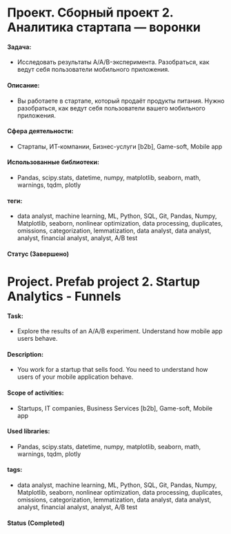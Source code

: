 
# Проект. Сборный проект 2. Аналитика стартапа — воронки

#### Задача: 
- Исследовать результаты A/A/B-эксперимента. Разобраться, как ведут себя пользователи мобильного приложения.

#### Описание:
- Вы работаете в стартапе, который продаёт продукты питания. Нужно разобраться, как ведут себя пользователи вашего мобильного приложения.

#### Сфера деятельности:
- Стартапы, ИТ-компании, Бизнес-услуги [b2b], Game-soft, Mobile app

#### Использованные библиотеки:
- Pandas, scipy.stats, datetime, numpy, matplotlib, seaborn, math, warnings, tqdm, plotly

#### теги:
- data analyst, machine learning, ML, Python, SQL, Git, Pandas, Numpy, Matplotlib, seaborn, nonlinear optimization, data processing, duplicates, omissions, categorization, lemmatization, data analyst, data analyst, analyst, financial analyst, analyst, A/B test

#### Статус (Завершено)





# Project. Prefab project 2. Startup Analytics - Funnels


#### Task: 
- Explore the results of an A/A/B experiment. Understand how mobile app users behave.

#### Description:
-  You work for a startup that sells food. You need to understand how users of your mobile application behave.

#### Scope of activities: 
- Startups, IT companies, Business Services [b2b], Game-soft, Mobile app 

#### Used libraries:
- Pandas, scipy.stats, datetime, numpy, matplotlib, seaborn, math, warnings, tqdm, plotly

#### tags:
- data analyst, machine learning, ML, Python, SQL, Git, Pandas, Numpy, Matplotlib, seaborn, nonlinear optimization, data processing, duplicates, omissions, categorization, lemmatization, data analyst, data analyst, analyst, financial analyst, analyst, A/B test

#### Status (Completed)
